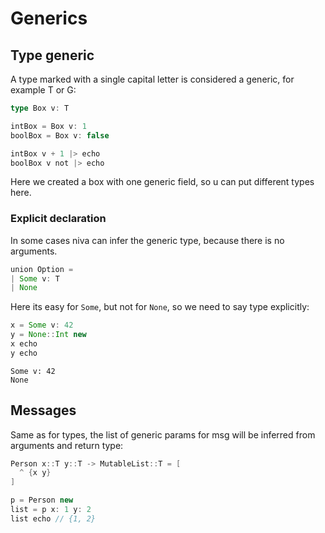 # Generics

## Type generic
A type marked with a single capital letter is considered a generic, for example T or G:
```Scala
type Box v: T

intBox = Box v: 1
boolBox = Box v: false

intBox v + 1 |> echo
boolBox v not |> echo
```

Here we created a box with one generic field, so u can put different types here.  

### Explicit declaration
In some cases niva can infer the generic type, because there is no arguments.
```Scala
union Option = 
| Some v: T
| None
```
Here its easy for `Some`, but not for `None`, so we need to say type explicitly: 
```Scala
x = Some v: 42
y = None::Int new
x echo
y echo
```
```
Some v: 42
None
```

## Messages
Same as for types, the list of generic params for msg will be inferred from arguments and return type:
```Scala
Person x::T y::T -> MutableList::T = [
  ^ {x y}
]

p = Person new
list = p x: 1 y: 2  
list echo // {1, 2}
```

